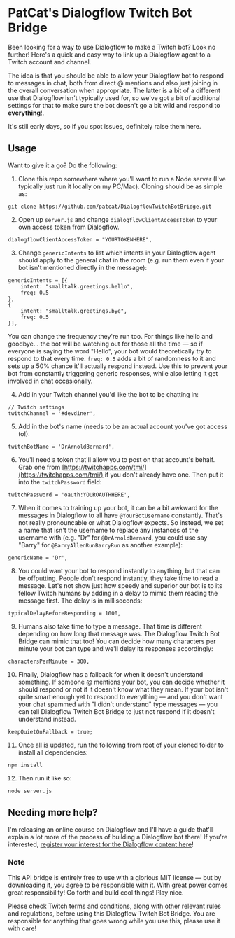 # PatCat's Dialogflow Twitch Bot Bridge

Been looking for a way to use Dialogflow to make a Twitch bot? Look no further! Here's a quick and easy way to link up a Dialogflow agent to a Twitch account and channel.

The idea is that you should be able to allow your Dialogflow bot to respond to messages in chat, both from direct @ mentions and also just joining in the overall conversation when appropriate. The latter is a bit of a different use that Dialogflow isn't typically used for, so we've got a bit of additional settings for that to make sure the bot doesn't go a bit wild and respond to **everything**!.

It's still early days, so if you spot issues, definitely raise them here.

## Usage
Want to give it a go? Do the following:

1. Clone this repo somewhere where you'll want to run a Node server (I've typically just run it locally on my PC/Mac). Cloning should be as simple as:

```
git clone https://github.com/patcat/DialogflowTwitchBotBridge.git
```

2. Open up `server.js` and change `dialogflowClientAccessToken` to your own access token from Dialogflow.

```
dialogflowClientAccessToken = "YOURTOKENHERE",
```

3. Change `genericIntents` to list which intents in your Dialogflow agent should apply to the general chat in the room (e.g. run them even if your bot isn't mentioned directly in the message):

```
genericIntents = [{
    intent: "smalltalk.greetings.hello",
    freq: 0.5
},
{
    intent: "smalltalk.greetings.bye",
    freq: 0.5
}],
```

You can change the frequency they're run too. For things like hello and goodbye... the bot will be watching out for those all the time — so if everyone is saying the word "Hello", your bot would theoretically try to respond to that every time. `freq: 0.5` adds a bit of randomness to it and sets up a 50% chance it'll actually respond instead. Use this to prevent your bot from constantly triggering generic responses, while also letting it get involved in chat occasionally.

4. Add in your Twitch channel you'd like the bot to be chatting in:

```
// Twitch settings
twitchChannel = '#devdiner',
```

5. Add in the bot's name (needs to be an actual account you've got access to!):

```
twitchBotName = 'DrArnoldBernard',
```

6. You'll need a token that'll allow you to post on that account's behalf. Grab one from [https://twitchapps.com/tmi/](https://twitchapps.com/tmi/) if you don't already have one. Then put it into the `twitchPassword` field:

```
twitchPassword = 'oauth:YOUROAUTHHERE',
```

7. When it comes to training up your bot, it can be a bit awkward for the messages in Dialogflow to all have `@YourBotUsername` constantly. That's not really pronouncable or what Dialogflow expects. So instead, we set a name that isn't the username to replace any instances of the username with (e.g. "Dr" for `@DrArnoldBernard`, you could use say "Barry" for `@BarryAllenRunBarryRun` as another example):

```
genericName = 'Dr',
```

8. You could want your bot to respond instantly to anything, but that can be offputting. People don't respond instantly, they take time to read a message. Let's not show just how speedy and superior our bot is to its fellow Twitch humans by adding in a delay to mimic them reading the message first. The delay is in milliseconds:

```
typicalDelayBeforeResponding = 1000,
```

9. Humans also take time to type a message. That time is different depending on how long that message was. The Dialogflow Twitch Bot Bridge can mimic that too! You can decide how many characters per minute your bot can type and we'll delay its responses accordingly:

```
charactersPerMinute = 300,
```

10. Finally, Dialogflow has a fallback for when it doesn't understand something. If someone @ mentions your bot, you can decide whether it should respond or not if it doesn't know what they mean. If your bot isn't quite smart enough yet to respond to everything — and you don't want your chat spammed with "I didn't understand" type messages — you can tell Dialogflow Twitch Bot Bridge to just not respond if it doesn't understand instead.

```
keepQuietOnFallback = true;
```

11. Once all is updated, run the following from root of your cloned folder to install all dependencies:

```
npm install
```

12. Then run it like so:

```
node server.js
```

## Needing more help?
I'm releasing an online course on Dialogflow and I'll have a guide that'll explain a lot more of the process of building a Dialogflow bot there! If you're interested, [register your interest for the Dialogflow content here](https://devdiner.com/artificial-intelligence/register-interest-virtual-assistant-course)!

### Note
This API bridge is entirely free to use with a glorious MIT license — but by downloading it, you agree to be responsible with it. With great power comes great responsibility! Go forth and build cool things! Play nice.

Please check Twitch terms and conditions, along with other relevant rules and regulations, before using this Dialogflow Twitch Bot Bridge. You are responsible for anything that goes wrong while you use this, please use it with care!